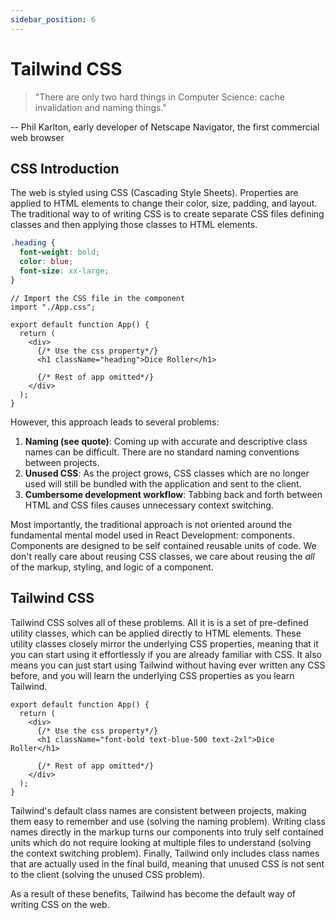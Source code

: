 ```yaml
---
sidebar_position: 6
---
```


# Tailwind CSS

> "There are only two hard things in Computer Science: cache invalidation and naming things."

\-- Phil Karlton, early developer of Netscape Navigator, the first commercial web browser

## CSS Introduction

The web is styled using CSS (Cascading Style Sheets). Properties are applied to HTML elements to change their color, size, padding, and layout. The traditional way to of writing CSS is to create separate CSS files defining classes and then applying those classes to HTML elements.

```css titel="styles.css"
.heading {
  font-weight: bold;
  color: blue;
  font-size: xx-large;
}
```

```tsx title="App.tsx"
// Import the CSS file in the component
import "./App.css";

export default function App() {
  return (
    <div>
      {/* Use the css property*/}
      <h1 className="heading">Dice Roller</h1>

      {/* Rest of app omitted*/}
    </div>
  );
}
```

However, this approach leads to several problems:

1. **Naming (see quote)**: Coming up with accurate and descriptive class names can be difficult. There are no standard naming conventions between projects.
2. **Unused CSS**: As the project grows, CSS classes which are no longer used will still be bundled with the application and sent to the client.
3. **Cumbersome development workflow**: Tabbing back and forth between HTML and CSS files causes unnecessary context switching.

Most importantly, the traditional approach is not oriented around the fundamental mental model used in React Development: components. Components are designed to be self contained reusable units of code. We don't really care about reusing CSS classes, we care about reusing the _all_ of the markup, styling, and logic of a component.

## Tailwind CSS

Tailwind CSS solves all of these problems. All it is is a set of pre-defined utility classes, which can be applied directly to HTML elements. These utility classes closely mirror the underlying CSS properties, meaning that it you can start using it effortlessly if you are already familiar with CSS. It also means you can just start using Tailwind without having ever written any CSS before, and you will learn the underlying CSS properties as you learn Tailwind.

```tsx title="App.tsx"
export default function App() {
  return (
    <div>
      {/* Use the css property*/}
      <h1 className="font-bold text-blue-500 text-2xl">Dice Roller</h1>

      {/* Rest of app omitted*/}
    </div>
  );
}
```

Tailwind's default class names are consistent between projects, making them easy to remember and use (solving the naming problem). Writing class names directly in the markup turns our components into truly self contained units which do not require looking at multiple files to understand (solving the context switching problem). Finally, Tailwind only includes class names that are actually used in the final build, meaning that unused CSS is not sent to the client (solving the unused CSS problem).

As a result of these benefits, Tailwind has become the default way of writing CSS on the web.

<!-- ## Styling Individual Components

### Text

## Layouts

### Flexbox

### Grid

## Responsive Design -->
